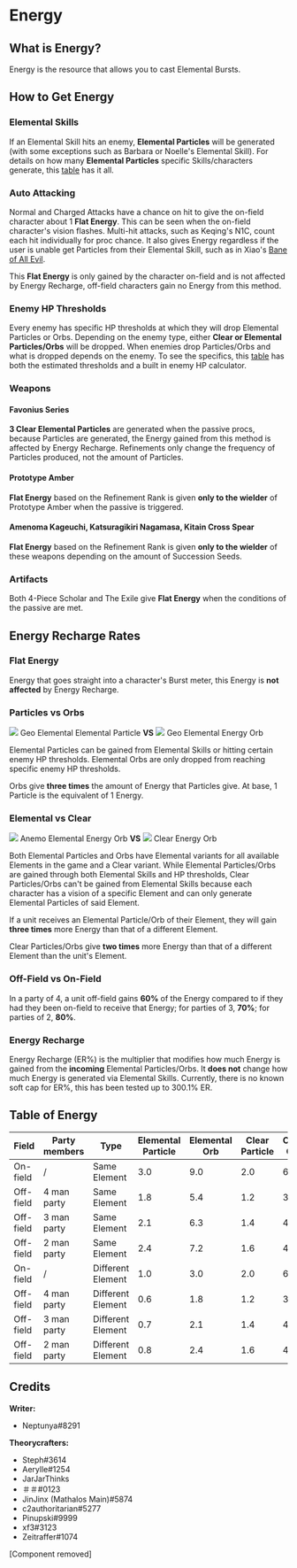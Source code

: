 # Energy

## What is Energy?

Energy is the resource that allows you to cast Elemental Bursts.

## How to Get Energy

### Elemental Skills

If an Elemental Skill hits an enemy, **Elemental Particles** will be generated \(with some exceptions such as Barbara or Noelle's Elemental Skill\). For details on how many **Elemental Particles** specific Skills/characters generate, this [table](https://docs.google.com/spreadsheets/d/1G05DxDSjtBzj4PZtVjGRA4ATq76HPZa6e4kHVWS6mrA/edit?usp=sharing) has it all.

### Auto Attacking

Normal and Charged Attacks have a chance on hit to give the on-field character about 1 **Flat Energy**. This can be seen when the on-field character's vision flashes. Multi-hit attacks, such as Keqing's N1C, count each hit individually for proc chance. It also gives Energy regardless if the user is unable get Particles from their Elemental Skill, such as in Xiao's [Bane of All Evil](../characters/anemo/xiao.md#attacks).

This **Flat Energy** is only gained by the character on-field and is not affected by Energy Recharge, off-field characters gain no Energy from this method.

### Enemy HP Thresholds

Every enemy has specific HP thresholds at which they will drop Elemental Particles or Orbs. Depending on the enemy type, either **Clear or Elemental Particles/Orbs** will be dropped. When enemies drop Particles/Orbs and what is dropped depends on the enemy. To see the specifics, this [table](https://docs.google.com/spreadsheets/d/1_z2tKyqWCybPGHGFBhibtfSeHm3by6aCME_OakNz7-8/edit?usp=sharing) has both the estimated thresholds and a built in enemy HP calculator.

### Weapons

#### Favonius Series

**3 Clear Elemental Particles** are generated when the passive procs, because Particles are generated, the Energy gained from this method is affected by Energy Recharge. Refinements only change the frequency of Particles produced, not the amount of Particles.

#### Prototype Amber

**Flat Energy** based on the Refinement Rank is given **only to the wielder** of Prototype Amber when the passive is triggered.

#### Amenoma Kageuchi, Katsuragikiri Nagamasa, Kitain Cross Spear

**Flat Energy** based on the Refinement Rank is given **only to the wielder** of these weapons depending on the amount of Succession Seeds.

### Artifacts

Both 4-Piece Scholar and The Exile give **Flat Energy** when the conditions of the passive are met.

## Energy Recharge Rates

### Flat Energy

Energy that goes straight into a character's Burst meter, this Energy is **not affected** by Energy Recharge.

### Particles vs Orbs

![](/img/energy/geoparticle.png) Geo Elemental Elemental Particle **VS** ![](/img/energy/geoorb.png) Geo Elemental Energy Orb

Elemental Particles can be gained from Elemental Skills or hitting certain enemy HP thresholds. Elemental Orbs are only dropped from reaching specific enemy HP thresholds.

Orbs give **three times** the amount of Energy that Particles give. At base, 1 Particle is the equivalent of 1 Energy.

### Elemental vs Clear

![](/img/energy/anemoorb.png) Anemo Elemental Energy Orb **VS** ![](/img/energy/clearorb.png) Clear Energy Orb

Both Elemental Particles and Orbs have Elemental variants for all available Elements in the game and a Clear variant. While Elemental Particles/Orbs are gained through both Elemental Skills and HP thresholds, Clear Particles/Orbs can't be gained from Elemental Skills because each character has a vision of a specific Element and can only generate Elemental Particles of said Element.

If a unit receives an Elemental Particle/Orb of their Element, they will gain **three times** more Energy than that of a different Element.

Clear Particles/Orbs give **two times** more Energy than that of a different Element than the unit's Element.

### Off-Field vs On-Field

In a party of 4, a unit off-field gains **60%** of the Energy compared to if they had they been on-field to receive that Energy; for parties of 3, **70%**; for parties of 2, **80%**.

### Energy Recharge

Energy Recharge \(ER%\) is the multiplier that modifies how much Energy is gained from the **incoming** Elemental Particles/Orbs. It **does not** change how much Energy is generated via Elemental Skills. Currently, there is no known soft cap for ER%, this has been tested up to 300.1% ER.

## Table of Energy

| Field     | Party members | Type              | Elemental Particle | Elemental Orb | Clear Particle | Clear Orb |
| --------- | ------------- | ----------------- | ------------------ | ------------- | -------------- | --------- |
| On-field  | /             | Same Element      | 3.0                | 9.0           | 2.0            | 6.0       |
| Off-field | 4 man party   | Same Element      | 1.8                | 5.4           | 1.2            | 3.6       |
| Off-field | 3 man party   | Same Element      | 2.1                | 6.3           | 1.4            | 4.2       |
| Off-field | 2 man party   | Same Element      | 2.4                | 7.2           | 1.6            | 4.8       |
| On-field  | /             | Different Element | 1.0                | 3.0           | 2.0            | 6.0       |
| Off-field | 4 man party   | Different Element | 0.6                | 1.8           | 1.2            | 3.6       |
| Off-field | 3 man party   | Different Element | 0.7                | 2.1           | 1.4            | 4.2       |
| Off-field | 2 man party   | Different Element | 0.8                | 2.4           | 1.6            | 4.8       |

## Credits

**Writer:**

* Neptunya\#8291

**Theorycrafters:**

* Steph\#3614
* Aerylle\#1254
* JarJarThinks
* ＃＃\#0123
* JinJinx \(Mathalos Main\)\#5874
* c2authoritarian\#5277
* Pinupski\#9999
* xf3\#3123
* Zeitraffer\#1074

[Component removed]